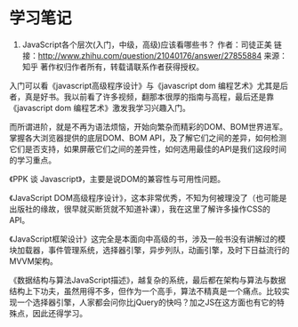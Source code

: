 # 学习笔记

1. JavaScript各个层次(入门，中级，高级)应该看哪些书？
作者：司徒正美
链接：http://www.zhihu.com/question/21040176/answer/27855884
来源：知乎
著作权归作者所有，转载请联系作者获得授权。

入门可以看《javascript高级程序设计》与《javascript dom 编程艺术》尤其是后者，真是好书。我以前看了许多视频，翻那本很厚的指南与高程，最后还是靠《javascript dom 编程艺术》激发我学习兴趣入门。

而所谓进阶，就是不再为语法烦恼，开始向繁杂而精彩的DOM、BOM世界进军。
掌握各大浏览器提供的底层DOM、BOM API，及了解它们之间的差异，如何检测它们是否支持，如果屏蔽它们之间的差异性，如何选用最佳的API是我们这段时间的学习重点。

《PPK 谈 Javascript》，主要是说DOM的兼容性与可用性问题。

《JavaScript DOM高级程序设计》，这本非常优秀，不知为何被理没了（也可能是出版社的缘故，很早就买断货就不知道补课），我在这里了解许多操作CSS的API。

《JavaScript框架设计》这完全是本面向中高级的书，涉及一般书没有讲解过的模块加载器，事件管理系统，选择器引擎，异步列队，动画引擎，及时下日益流行的MVVM架构。

《数据结构与算法JavaScript描述》，越复杂的系统，最后都在架构与算法与数据结构上下功夫，虽然用得不多，但作为一个高手，算法不精真是一个痛点。比较实现一个选择器引擎，人家都会问你比jQuery的快吗？加之JS在这方面也有它的特殊点，因此还得学习。
